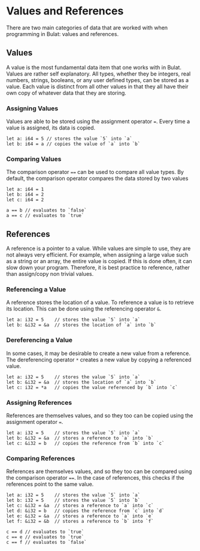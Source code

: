 # Values and References
There are two main categories of data that are worked with when programming in
Bulat: values and references.

## Values
A value is the most fundamental data item that one works with in Bulat.
Values are rather self explanatory. All types, whether they be integers,
real numbers, strings, booleans, or any user defined types, can be stored as
a value. Each value is distinct from all other values in that they all have
their own copy of whatever data that they are storing.

### Assigning Values
Values are able to be stored using the assignment operator `=`. Every time a
value is assigned, its data is copied.

```
let a: i64 = 5 // stores the value `5` into `a`
let b: i64 = a // copies the value of `a` into `b`
```

### Comparing Values
The comparison operator `==` can be used to compare all value types. By
default, the comparison operator compares the data stored by two values

```
let a: i64 = 1
let b: i64 = 2
let c: i64 = 2

a == b // evaluates to `false`
a == c // evaluates to `true`
```

## References
A reference is a pointer to a value. While values are simple to use, they are
not always very efficient. For example, when assigning a large value such as a
string or an array, the entire value is copied. If this is done often, it can
slow down your program. Therefore, it is best practice to reference, rather than
assign/copy non trivial values.

### Referencing a Value
A reference stores the location of a value. To reference a value is to
retrieve its location. This can be done using the referencing operator `&`.

```
let a: i32 = 5    // stores the value `5` into `a`
let b: &i32 = &a  // stores the location of `a` into `b`
```

### Dereferencing a Value
In some cases, it may be desirable to create a new value from a reference.
The dereferencing operator `*` creates a new value by copying a referenced
value.

```
let a: i32 = 5    // stores the value `5` into `a`
let b: &i32 = &a  // stores the location of `a` into `b`
let c: i32 = *a   // copies the value referenced by `b` into `c`
```

### Assigning References
References are themselves values, and so they too can be copied using the
assignment operator `=`.

```
let a: i32 = 5    // stores the value `5` into `a`
let b: &i32 = &a  // stores a reference to `a` into `b`
let c: &i32 = b   // copies the reference from `b` into `c`
```


### Comparing References
References are themselves values, and so they too can be compared using the
comparison operator `==`. In the case of references, this checks if
the references point to the same value.

```
let a: i32 = 5    // stores the value `5` into `a`
let b: i32 = 5    // stores the value `5` into `b`
let c: &i32 = &a  // stores a reference to `a` into `c`
let d: &i32 = b   // copies the reference from `c` into `d`
let e: &i32 = &a  // stores a reference to `a` into `e`
let f: &i32 = &b  // stores a reference to `b` into `f`

c == d // evaluates to `true`
c == e // evaluates to `true`
c == f // evaluates to `false`
```
